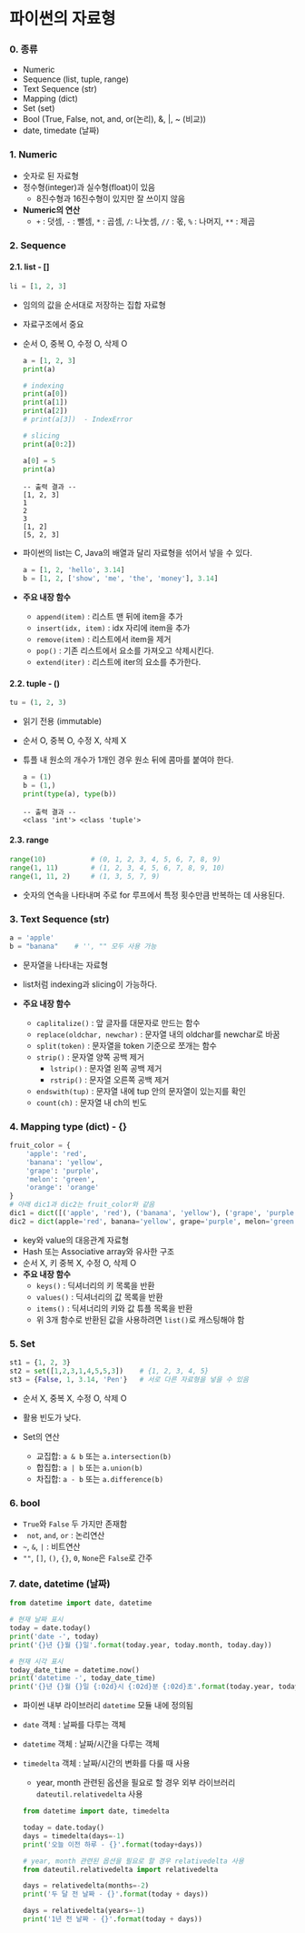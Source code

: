 # 파이썬의 자료형

### 0. 종류

- Numeric
- Sequence (list, tuple, range)
- Text Sequence (str)
- Mapping (dict)
- Set (set)
- Bool (True, False, not, and, or(논리), &, |, ~ (비교))
- date, timedate (날짜)

### 1. Numeric

- 숫자로 된 자료형
- 정수형(integer)과 실수형(float)이 있음
  - 8진수형과 16진수형이 있지만 잘 쓰이지 않음
- **Numeric의 연산**
  - `+` : 덧셈, `-` : 뺄셈, `*` : 곱셈, `/`: 나눗셈, `//` : 몫, `%` : 나머지, `**` : 제곱

### 2. Sequence

#### 2.1. list - []

```python
li = [1, 2, 3]
```

- 임의의 값을 순서대로 저장하는 집합 자료형

- 자료구조에서 중요

- 순서 O, 중복 O, 수정 O, 삭제 O
  ```python
  a = [1, 2, 3]
  print(a)
  
  # indexing
  print(a[0])
  print(a[1])
  print(a[2])
  # print(a[3])  - IndexError

  # slicing
  print(a[0:2])

  a[0] = 5
  print(a)
  ```
  
  ```
  -- 출력 결과 --
  [1, 2, 3]
  1
  2
  3
  [1, 2]
  [5, 2, 3]
  ```

- 파이썬의 list는 C, Java의 배열과 달리 자료형을 섞어서 넣을 수 있다.

  ```python
  a = [1, 2, 'hello', 3.14]
  b = [1, 2, ['show', 'me', 'the', 'money'], 3.14]
  ```


- **주요 내장 함수**
  - `append(item)` : 리스트 맨 뒤에 item을 추가
  - `insert(idx, item)` : idx 자리에 item을 추가
  - `remove(item)` : 리스트에서 item을 제거
  - `pop()` : 기존 리스트에서 요소를 가져오고 삭제시킨다.
  - `extend(iter)` : 리스트에 iter의 요소를 추가한다.

#### 2.2. tuple - ()

```python
tu = (1, 2, 3)
```

- 읽기 전용 (immutable)

- 순서 O, 중복 O, 수정 X, 삭제 X


- 튜플 내 원소의 개수가 1개인 경우 원소 뒤에 콤마를 붙여야 한다.

  ```python
  a = (1)
  b = (1,)
  print(type(a), type(b))
  ```

  ```
  -- 출력 결과 --
  <class 'int'> <class 'tuple'>
  ```

#### 2.3. range

```python
range(10)			# (0, 1, 2, 3, 4, 5, 6, 7, 8, 9)
range(1, 11)		# (1, 2, 3, 4, 5, 6, 7, 8, 9, 10)
range(1, 11, 2)		# (1, 3, 5, 7, 9)
```

- 숫자의 연속을 나타내며 주로 for 루프에서 특정 횟수만큼 반복하는 데 사용된다.

### 3. Text Sequence (str)

```python
a = 'apple'
b = "banana"	# '', "" 모두 사용 가능
```

- 문자열을 나타내는 자료형

- list처럼 indexing과 slicing이 가능하다.

- **주요 내장 함수**

  - `caplitalize()` : 앞 글자를 대문자로 만드는 함수
  - `replace(oldchar, newchar)` : 문자열 내의 oldchar를 newchar로 바꿈
  - `split(token)` : 문자열을 token 기준으로 쪼개는 함수
  - `strip()` : 문자열 양쪽 공백 제거
    - `lstrip()` : 문자열 왼쪽 공백 제거
    - `rstrip()` : 문자열 오른쪽 공백 제거
  - `endswith(tup)` : 문자열 내에 tup 안의 문자열이 있는지를 확인
  - `count(ch)` : 문자열 내 ch의 빈도

### 4. Mapping type (dict) - {}
```python
fruit_color = {
    'apple': 'red',
    'banana': 'yellow',
    'grape': 'purple',
    'melon': 'green',
    'orange': 'orange'
}
# 아래 dic1과 dic2는 fruit_color와 같음
dic1 = dict([('apple', 'red'), ('banana', 'yellow'), ('grape', 'purple'), ('melon', 'green'), ('orange', 'orange')])
dic2 = dict(apple='red', banana='yellow', grape='purple', melon='green', orange='orange')
```
- key와 value의 대응관계 자료형
- Hash 또는 Associative array와 유사한 구조
- 순서 X, 키 중복 X, 수정 O, 삭제 O
- **주요 내장 함수**
  - `keys()` : 딕셔너리의 키 목록을 반환
  - `values()` : 딕셔너리의  값 목록을 반환
  - `items()` : 딕셔너리의 키와 값 튜플 목록을 반환
  - 위 3개 함수로 반환된 값을 사용하려면 `list()`로 캐스팅해야 함 

### 5. Set

````python
st1 = {1, 2, 3}
st2 = set([1,2,3,1,4,5,5,3])	# {1, 2, 3, 4, 5}
st3 = {False, 1, 3.14, 'Pen'}	# 서로 다른 자료형을 넣을 수 있음
````

- 순서 X, 중복 X, 수정 O, 삭제 O

- 활용 빈도가 낮다.

- Set의 연산
  - 교집합: `a & b` 또는 `a.intersection(b)`
  - 합집합: `a | b` 또는 `a.union(b)`
  - 차집합: `a - b` 또는 `a.difference(b)`

### 6. bool

- `True`와 `False` 두 가지만 존재함
- ` not`, `and`, `or` : 논리연산
- `~`, `&`, `|` : 비트연산
- `""`, `[]`, `()`, `{}`, `0`, `None`은 `False`로 간주

### 7. date, datetime (날짜)

```python
from datetime import date, datetime

# 현재 날짜 표시
today = date.today()
print('date -', today)
print('{}년 {}월 {}일'.format(today.year, today.month, today.day))

# 현재 시각 표시
today_date_time = datetime.now()
print('datetime -', today_date_time)
print('{}년 {}월 {}일 {:02d}시 {:02d}분 {:02d}초'.format(today.year, today.month, today.day, today_date_time.hour, today_date_time.minute, today_date_time.second))
```

- 파이썬 내부 라이브러리 `datetime` 모듈 내에 정의됨
- `date` 객체 : 날짜를 다루는 객체
- `datetime` 객체 : 날짜/시간을 다루는 객체
- `timedelta` 객체 : 날짜/시간의 변화를 다룰 때 사용
  
  - year, month 관련된 옵션을 필요로 할 경우 외부 라이브러리 `dateutil.relativedelta` 사용
  ```python
  from datetime import date, timedelta
  
  today = date.today()
  days = timedelta(days=-1)
  print('오늘 이전 하루 - {}'.format(today+days))
  
  # year, month 관련된 옵션을 필요로 할 경우 relativedelta 사용
  from dateutil.relativedelta import relativedelta
  
  days = relativedelta(months=-2)
  print('두 달 전 날짜 - {}'.format(today + days))
  
  days = relativedelta(years=-1)
  print('1년 전 날짜 - {}'.format(today + days))
  ```
